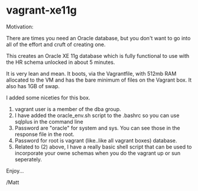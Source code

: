 vagrant-xe11g
=============

Motivation:

There are times you need an Oracle database, but you don't want to go into all of the effort and cruft of creating one.

This creates an Oracle XE 11g database which is fully functional to use with the HR schema unlocked in about 5 minutes.

It is very lean and mean.  It boots, via the Vagrantfile, with 512mb RAM allocated to the VM and has the bare minimum of files on the Vagrant box.
It also has 1GB of swap.

I added some niceties for this box.

1) vagrant user is a member of the dba group.
2) I have added the oracle_env.sh script to the .bashrc so you can use sqlplus in the command line
3) Password are "oracle" for system and sys.  You can see those in the response file in the root.
4) Password for root is vagrant (like..like all vagrant boxes) database.
5) Related to (2) above, I have a really basic shell script that can be used to incorporate your owne schemas when you do the vagrant up or sun seperately.

Enjoy...

/Matt

